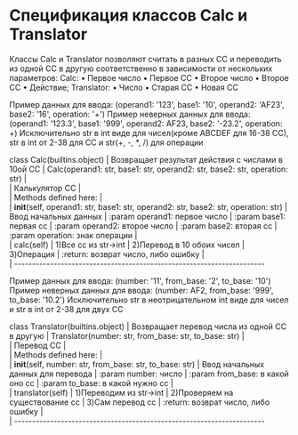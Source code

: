 # Спецификация классов Calc и Translator
Классы Calc и Translator позволяют считать в разных СС и переводить из одной СС в другую соответственно в зависимости от нескольких параметров: Calc: • Первое число • Первое СС • Второе число • Второе СС • Действие; Translator: • Число • Старая СС • Новая СС  

Пример данных для ввода: (operand1: '123', base1: '10', operand2: 'AF23', base2: '16', operation: '+')
Пример неверных данных для ввода: (operand1: '123.3', base1: '999', operand2: AF23, base2: '-23.2', operation: +)
Исключительно str в int виде для чисел(кроме ABCDEF для 16-38 СС), str в int от 2-38 для СС и str(+, -, *, /) для операции

class Calc(builtins.object)
 |  Возвращает результат действия с числами в 10ой СС
 |  Calc(operand1: str, base1: str, operand2: str, base2: str, operation: str)
 |  
 |  Калькулятор СС
 |  
 |  Methods defined here:
 |  
 |  __init__(self, operand1: str, base1: str, operand2: str, base2: str, operation: str)
 |      Ввод начальных данных
 |      :param operand1: первое число
 |      :param base1: первая сс
 |      :param operand2: второе число
 |      :param base2: вторая сс
 |      :param operation: знак операции
 |  
 |  calc(self)
 |      1)Все сс из str->int
 |      2)Перевод в 10 обоих чисел
 |      3)Операция
 |      :return: возврат число, либо ошибку
 |  
 |  ----------------------------------------------------------------------

Пример данных для ввода: (number: '11', from_base: '2', to_base: '10')
Пример неверных данных для ввода: (number: AF2, from_base: '999', to_base: '10.2')
Исключительно str в неотрицательном int виде для чисел и str в int от 2-38 для двух СС

class Translator(builtins.object)
 |  Возвращает перевод числа из одной СС в другую
 |  Translator(number: str, from_base: str, to_base: str)
 |  
 |  Перевод СС
 |  
 |  Methods defined here:
 |  
 |  __init__(self, number: str, from_base: str, to_base: str)
 |      Ввод начальных данных для перевода
 |      :param number: число
 |      :param from_base: в какой оно сс
 |      :param to_base: в какой нужно сс
 |  
 |  translator(self)
 |      1)Переводим из str->int
 |      2)Проверяем на существование сс
 |      3)Сам перевод сс
 |      :return: возврат число, либо ошибку
 |  
 |  ----------------------------------------------------------------------
